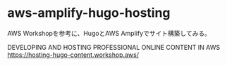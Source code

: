 # aws-amplify-hugo-hosting
AWS Workshopを参考に、HugoとAWS Amplifyでサイト構築してみる。

DEVELOPING AND HOSTING PROFESSIONAL ONLINE CONTENT IN AWS
https://hosting-hugo-content.workshop.aws/